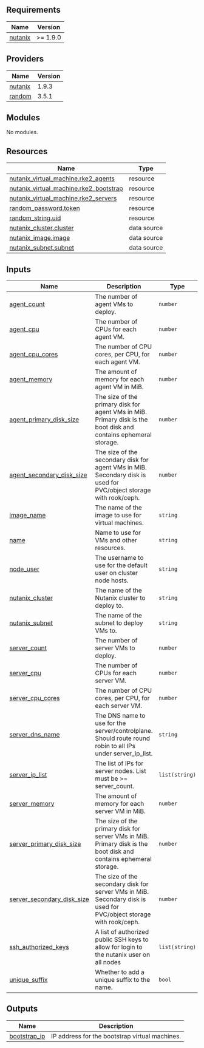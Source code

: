 <!-- BEGIN_TF_DOCS -->
## Requirements

| Name | Version |
|------|---------|
| <a name="requirement_nutanix"></a> [nutanix](#requirement\_nutanix) | >= 1.9.0 |

## Providers

| Name | Version |
|------|---------|
| <a name="provider_nutanix"></a> [nutanix](#provider\_nutanix) | 1.9.3 |
| <a name="provider_random"></a> [random](#provider\_random) | 3.5.1 |

## Modules

No modules.

## Resources

| Name | Type |
|------|------|
| [nutanix_virtual_machine.rke2_agents](https://registry.terraform.io/providers/nutanix/nutanix/latest/docs/resources/virtual_machine) | resource |
| [nutanix_virtual_machine.rke2_bootstrap](https://registry.terraform.io/providers/nutanix/nutanix/latest/docs/resources/virtual_machine) | resource |
| [nutanix_virtual_machine.rke2_servers](https://registry.terraform.io/providers/nutanix/nutanix/latest/docs/resources/virtual_machine) | resource |
| [random_password.token](https://registry.terraform.io/providers/hashicorp/random/latest/docs/resources/password) | resource |
| [random_string.uid](https://registry.terraform.io/providers/hashicorp/random/latest/docs/resources/string) | resource |
| [nutanix_cluster.cluster](https://registry.terraform.io/providers/nutanix/nutanix/latest/docs/data-sources/cluster) | data source |
| [nutanix_image.image](https://registry.terraform.io/providers/nutanix/nutanix/latest/docs/data-sources/image) | data source |
| [nutanix_subnet.subnet](https://registry.terraform.io/providers/nutanix/nutanix/latest/docs/data-sources/subnet) | data source |

## Inputs

| Name | Description | Type | Default | Required |
|------|-------------|------|---------|:--------:|
| <a name="input_agent_count"></a> [agent\_count](#input\_agent\_count) | The number of agent VMs to deploy. | `number` | `6` | no |
| <a name="input_agent_cpu"></a> [agent\_cpu](#input\_agent\_cpu) | The number of CPUs for each agent VM. | `number` | n/a | yes |
| <a name="input_agent_cpu_cores"></a> [agent\_cpu\_cores](#input\_agent\_cpu\_cores) | The number of CPU cores, per CPU, for each agent VM. | `number` | `1` | no |
| <a name="input_agent_memory"></a> [agent\_memory](#input\_agent\_memory) | The amount of memory for each agent VM in MiB. | `number` | n/a | yes |
| <a name="input_agent_primary_disk_size"></a> [agent\_primary\_disk\_size](#input\_agent\_primary\_disk\_size) | The size of the primary disk for agent VMs in MiB. Primary disk is the boot disk and contains ephemeral storage. | `number` | `153600` | no |
| <a name="input_agent_secondary_disk_size"></a> [agent\_secondary\_disk\_size](#input\_agent\_secondary\_disk\_size) | The size of the secondary disk for agent VMs in MiB. Secondary disk is used for PVC/object storage with rook/ceph. | `number` | `307200` | no |
| <a name="input_image_name"></a> [image\_name](#input\_image\_name) | The name of the image to use for virtual machines. | `string` | n/a | yes |
| <a name="input_name"></a> [name](#input\_name) | Name to use for VMs and other resources. | `string` | `"rke2"` | no |
| <a name="input_node_user"></a> [node\_user](#input\_node\_user) | The username to use for the default user on cluster node hosts. | `string` | `"nutanix"` | no |
| <a name="input_nutanix_cluster"></a> [nutanix\_cluster](#input\_nutanix\_cluster) | The name of the Nutanix cluster to deploy to. | `string` | n/a | yes |
| <a name="input_nutanix_subnet"></a> [nutanix\_subnet](#input\_nutanix\_subnet) | The name of the subnet to deploy VMs to. | `string` | n/a | yes |
| <a name="input_server_count"></a> [server\_count](#input\_server\_count) | The number of server VMs to deploy. | `number` | `3` | no |
| <a name="input_server_cpu"></a> [server\_cpu](#input\_server\_cpu) | The number of CPUs for each server VM. | `number` | n/a | yes |
| <a name="input_server_cpu_cores"></a> [server\_cpu\_cores](#input\_server\_cpu\_cores) | The number of CPU cores, per CPU, for each server VM. | `number` | `1` | no |
| <a name="input_server_dns_name"></a> [server\_dns\_name](#input\_server\_dns\_name) | The DNS name to use for the server/controlplane. Should route round robin to all IPs under server\_ip\_list. | `string` | `""` | no |
| <a name="input_server_ip_list"></a> [server\_ip\_list](#input\_server\_ip\_list) | The list of IPs for server nodes. List must be >= server\_count. | `list(string)` | `[]` | no |
| <a name="input_server_memory"></a> [server\_memory](#input\_server\_memory) | The amount of memory for each server VM in MiB. | `number` | n/a | yes |
| <a name="input_server_primary_disk_size"></a> [server\_primary\_disk\_size](#input\_server\_primary\_disk\_size) | The size of the primary disk for server VMs in MiB. Primary disk is the boot disk and contains ephemeral storage. | `number` | `153600` | no |
| <a name="input_server_secondary_disk_size"></a> [server\_secondary\_disk\_size](#input\_server\_secondary\_disk\_size) | The size of the secondary disk for server VMs in MiB. Secondary disk is used for PVC/object storage with rook/ceph. | `number` | `307200` | no |
| <a name="input_ssh_authorized_keys"></a> [ssh\_authorized\_keys](#input\_ssh\_authorized\_keys) | A list of authorized public SSH keys to allow for login to the nutanix user on all nodes | `list(string)` | n/a | yes |
| <a name="input_unique_suffix"></a> [unique\_suffix](#input\_unique\_suffix) | Whether to add a unique suffix to the name. | `bool` | `true` | no |

## Outputs

| Name | Description |
|------|-------------|
| <a name="output_bootstrap_ip"></a> [bootstrap\_ip](#output\_bootstrap\_ip) | IP address for the bootstrap virtual machines. |
<!-- END_TF_DOCS -->